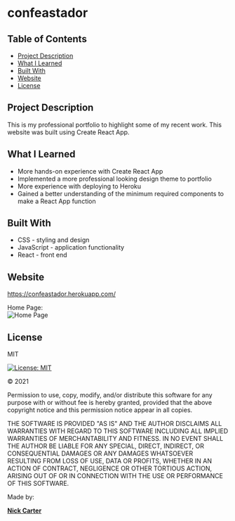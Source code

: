 # confeastador

## Table of Contents

- [Project Description](#project-description)
- [What I Learned](#what-i-learned)
- [Built With](#built-with)
- [Website](#website)
- [License](#license)

## Project Description

This is my professional portfolio to highlight some of my recent work. This website was built using Create React App.

## What I Learned

- More hands-on experience with Create React App
- Implemented a more professional looking design theme to portfolio
- More experience with deploying to Heroku
- Gained a better understanding of the minimum required components to make a React App function

## Built With

- CSS - styling and design
- JavaScript - application functionality
- React - front end

## Website

https://confeastador.herokuapp.com/

Home Page:\
![Home Page](https://user-images.githubusercontent.com/73920328/122291621-a147ac80-ceba-11eb-8e82-2b6453c221b9.png)

## License

MIT

[![License: MIT](https://img.shields.io/badge/License-MIT-yellow.svg)](https://opensource.org/licenses/MIT)

&copy; 2021

Permission to use, copy, modify, and/or distribute this software for any purpose with or without fee is hereby granted, provided that the above copyright notice and this permission notice appear in all copies.

THE SOFTWARE IS PROVIDED "AS IS" AND THE AUTHOR DISCLAIMS ALL WARRANTIES WITH REGARD TO THIS SOFTWARE INCLUDING ALL IMPLIED WARRANTIES OF MERCHANTABILITY AND FITNESS. IN NO EVENT SHALL THE AUTHOR BE LIABLE FOR ANY SPECIAL, DIRECT, INDIRECT, OR CONSEQUENTIAL DAMAGES OR ANY DAMAGES WHATSOEVER RESULTING FROM LOSS OF USE, DATA OR PROFITS, WHETHER IN AN ACTION OF CONTRACT, NEGLIGENCE OR OTHER TORTIOUS ACTION, ARISING OUT OF OR IN CONNECTION WITH THE USE OR PERFORMANCE OF THIS SOFTWARE.

Made by:

**[Nick Carter](https://linkedin.com/in/nickolauscarter)**
